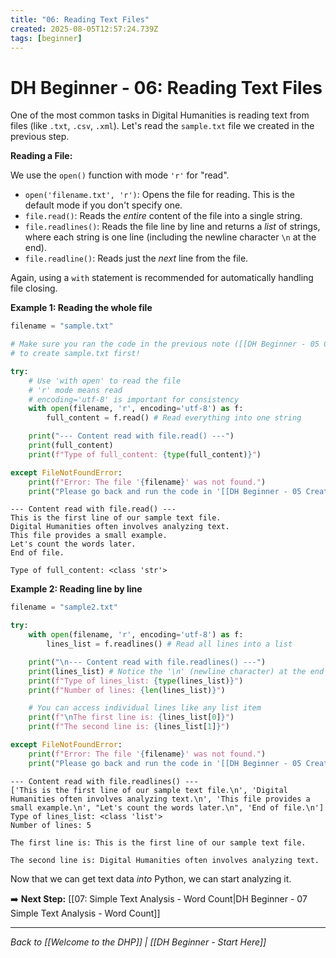 ```yaml
---
title: "06: Reading Text Files"
created: 2025-08-05T12:57:24.739Z
tags: [beginner]
---
```


# DH Beginner - 06: Reading Text Files

One of the most common tasks in Digital Humanities is reading text from files (like `.txt`, `.csv`, `.xml`). Let's read the `sample.txt` file we created in the previous step.

**Reading a File:**

We use the `open()` function with mode `'r'` for "read".

*   `open('filename.txt', 'r')`: Opens the file for reading. This is the default mode if you don't specify one.
*   `file.read()`: Reads the *entire* content of the file into a single string.
*   `file.readlines()`: Reads the file line by line and returns a *list* of strings, where each string is one line (including the newline character `\n` at the end).
*   `file.readline()`: Reads just the *next* line from the file.

Again, using a `with` statement is recommended for automatically handling file closing.

**Example 1: Reading the whole file**

```python
filename = "sample.txt"

# Make sure you ran the code in the previous note ([[DH Beginner - 05 Creating a Sample Text File]])
# to create sample.txt first!

try:
    # Use 'with open' to read the file
    # 'r' mode means read
    # encoding='utf-8' is important for consistency
    with open(filename, 'r', encoding='utf-8') as f:
        full_content = f.read() # Read everything into one string

    print("--- Content read with file.read() ---")
    print(full_content)
    print(f"Type of full_content: {type(full_content)}")

except FileNotFoundError:
    print(f"Error: The file '{filename}' was not found.")
    print("Please go back and run the code in '[[DH Beginner - 05 Creating a Sample Text File]]'.")
```

```codeResult [Execution #1] [Block #1] 
--- Content read with file.read() ---
This is the first line of our sample text file.
Digital Humanities often involves analyzing text.
This file provides a small example.
Let's count the words later.
End of file.

Type of full_content: <class 'str'>
```

**Example 2: Reading line by line**

```python
filename = "sample2.txt"

try:
    with open(filename, 'r', encoding='utf-8') as f:
        lines_list = f.readlines() # Read all lines into a list

    print("\n--- Content read with file.readlines() ---")
    print(lines_list) # Notice the '\n' (newline character) at the end of most lines
    print(f"Type of lines_list: {type(lines_list)}")
    print(f"Number of lines: {len(lines_list)}")

    # You can access individual lines like any list item
    print(f"\nThe first line is: {lines_list[0]}")
    print(f"The second line is: {lines_list[1]}")

except FileNotFoundError:
    print(f"Error: The file '{filename}' was not found.")
    print("Please go back and run the code in '[[DH Beginner - 05 Creating a Sample Text File]]'.")
```

```codeResult [Execution #1] [Block #2] 
--- Content read with file.readlines() ---
['This is the first line of our sample text file.\n', 'Digital Humanities often involves analyzing text.\n', 'This file provides a small example.\n', "Let's count the words later.\n", 'End of file.\n']
Type of lines_list: <class 'list'>
Number of lines: 5

The first line is: This is the first line of our sample text file.

The second line is: Digital Humanities often involves analyzing text.
```

Now that we can get text data _into_ Python, we can start analyzing it.

➡️ **Next Step:** [[07: Simple Text Analysis - Word Count|DH Beginner - 07 Simple Text Analysis - Word Count]]

---

_Back to [[Welcome to the DHP]] | [[DH Beginner - Start Here]]_

